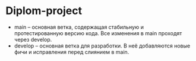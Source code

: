 # Diplom-project

* main – основная ветка, содержащая стабильную и протестированную версию кода. Все изменения в main проходят через develop.
* develop – основная ветка для разработки. В неё добавляются новые фичи и исправления перед слиянием в main.
